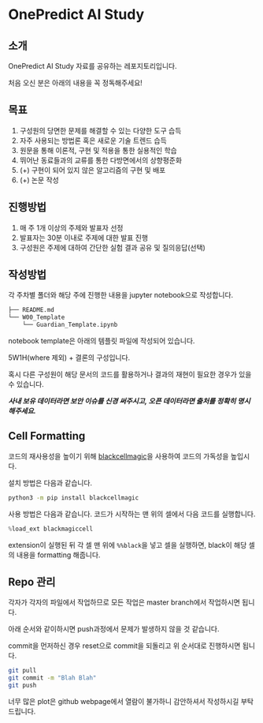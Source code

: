 # OnePredict AI Study

## 소개

OnePredict AI Study 자료를 공유하는 레포지토리입니다.

처음 오신 분은 아래의 내용을 꼭 정독해주세요!

## 목표

1. 구성원의 당면한 문제를 해결할 수 있는 다양한 도구 습득
2. 자주 사용되는 방법론 혹은 새로운 기술 트렌드 습득
3. 원문을 통해 이론적, 구현 및 적용을 통한 실용적인 학습
4. 뛰어난 동료들과의 교류를 통한 다방면에서의 상향평준화
5. (+) 구현이 되어 있지 않은 알고리즘의 구현 및 배포
6. (+) 논문 작성

## 진행방법

1. 매 주 1개 이상의 주제와 발표자 선정
2. 발표자는 30분 이내로 주제에 대한 발표 진행
3. 구성원은 주제에 대하여 간단한 실험 결과 공유 및 질의응답(선택)

## 작성방법

각 주차별 폴더와 해당 주에 진행한 내용을 jupyter notebook으로 작성합니다.

```bash
├── README.md
└── W00_Template
    └── Guardian_Template.ipynb
```

notebook template은 아래의 템플릿 파일에 작성되어 있습니다.

5W1H(where 제외) + 결론의 구성입니다.

혹시 다른 구성원이 해당 문서의 코드를 활용하거나 결과의 재현이 필요한 경우가 있을 수 있습니다.

***사내 보유 데이터라면 보안 이슈를 신경 써주시고, 오픈 데이터라면 출처를 정확히 명시해주세요.***

## Cell Formatting

코드의 재사용성을 높이기 위해 [blackcellmagic](https://github.com/csurfer/blackcellmagic)을 사용하여 코드의 가독성을 높입시다.

설치 방법은 다음과 같습니다.

```bash
python3 -m pip install blackcellmagic
```

사용 방법은 다음과 같습니다. 코드가 시작하는 맨 위의 셀에서 다음 코드를 실행합니다.

```python
%load_ext blackmagiccell
```

extension이 실행된 뒤 각 셀 맨 위에 `%%black`을 넣고 셀을 실행하면, black이 해당 셀의 내용을 formatting 해줍니다.

## Repo 관리

각자가 각자의 파일에서 작업하므로 모든 작업은 master branch에서 작업하시면 됩니다.

아래 순서와 같이하시면 push과정에서 문제가 발생하지 않을 것 같습니다.

commit을 먼저하신 경우 reset으로 commit을 되돌리고 위 순서대로 진행하시면 됩니다.

```bash
git pull
git commit -m "Blah Blah"
git push
```

너무 많은 plot은 github webpage에서 열람이 불가하니 감안하셔서 작성하시길 부탁드립니다.

